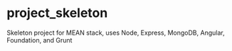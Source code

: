 project_skeleton
================

Skeleton project for MEAN stack, uses Node, Express, MongoDB, Angular, Foundation, and Grunt
